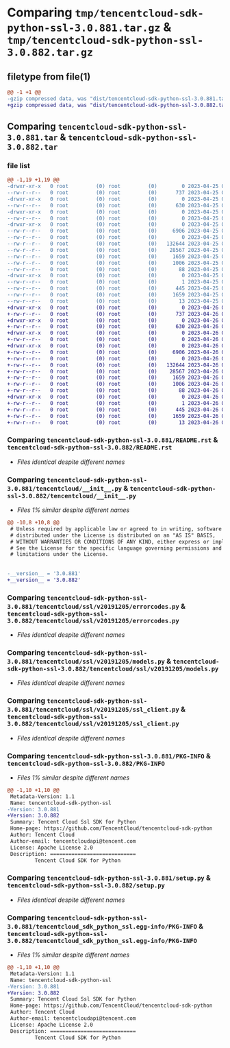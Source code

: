 # Comparing `tmp/tencentcloud-sdk-python-ssl-3.0.881.tar.gz` & `tmp/tencentcloud-sdk-python-ssl-3.0.882.tar.gz`

## filetype from file(1)

```diff
@@ -1 +1 @@
-gzip compressed data, was "dist/tencentcloud-sdk-python-ssl-3.0.881.tar", last modified: Tue Apr 25 00:51:36 2023, max compression
+gzip compressed data, was "dist/tencentcloud-sdk-python-ssl-3.0.882.tar", last modified: Wed Apr 26 03:45:35 2023, max compression
```

## Comparing `tencentcloud-sdk-python-ssl-3.0.881.tar` & `tencentcloud-sdk-python-ssl-3.0.882.tar`

### file list

```diff
@@ -1,19 +1,19 @@
-drwxr-xr-x   0 root         (0) root         (0)        0 2023-04-25 00:51:36.000000 tencentcloud-sdk-python-ssl-3.0.881/
--rw-r--r--   0 root         (0) root         (0)      737 2023-04-25 00:51:36.000000 tencentcloud-sdk-python-ssl-3.0.881/README.rst
-drwxr-xr-x   0 root         (0) root         (0)        0 2023-04-25 00:51:36.000000 tencentcloud-sdk-python-ssl-3.0.881/tencentcloud/
--rw-r--r--   0 root         (0) root         (0)      630 2023-04-25 00:51:36.000000 tencentcloud-sdk-python-ssl-3.0.881/tencentcloud/__init__.py
-drwxr-xr-x   0 root         (0) root         (0)        0 2023-04-25 00:51:36.000000 tencentcloud-sdk-python-ssl-3.0.881/tencentcloud/ssl/
--rw-r--r--   0 root         (0) root         (0)        0 2023-04-25 00:51:36.000000 tencentcloud-sdk-python-ssl-3.0.881/tencentcloud/ssl/__init__.py
-drwxr-xr-x   0 root         (0) root         (0)        0 2023-04-25 00:51:36.000000 tencentcloud-sdk-python-ssl-3.0.881/tencentcloud/ssl/v20191205/
--rw-r--r--   0 root         (0) root         (0)     6906 2023-04-25 00:51:36.000000 tencentcloud-sdk-python-ssl-3.0.881/tencentcloud/ssl/v20191205/errorcodes.py
--rw-r--r--   0 root         (0) root         (0)        0 2023-04-25 00:51:36.000000 tencentcloud-sdk-python-ssl-3.0.881/tencentcloud/ssl/v20191205/__init__.py
--rw-r--r--   0 root         (0) root         (0)   132644 2023-04-25 00:51:36.000000 tencentcloud-sdk-python-ssl-3.0.881/tencentcloud/ssl/v20191205/models.py
--rw-r--r--   0 root         (0) root         (0)    28567 2023-04-25 00:51:36.000000 tencentcloud-sdk-python-ssl-3.0.881/tencentcloud/ssl/v20191205/ssl_client.py
--rw-r--r--   0 root         (0) root         (0)     1659 2023-04-25 00:51:36.000000 tencentcloud-sdk-python-ssl-3.0.881/PKG-INFO
--rw-r--r--   0 root         (0) root         (0)     1006 2023-04-25 00:51:36.000000 tencentcloud-sdk-python-ssl-3.0.881/setup.py
--rw-r--r--   0 root         (0) root         (0)       88 2023-04-25 00:51:36.000000 tencentcloud-sdk-python-ssl-3.0.881/setup.cfg
-drwxr-xr-x   0 root         (0) root         (0)        0 2023-04-25 00:51:36.000000 tencentcloud-sdk-python-ssl-3.0.881/tencentcloud_sdk_python_ssl.egg-info/
--rw-r--r--   0 root         (0) root         (0)        1 2023-04-25 00:51:36.000000 tencentcloud-sdk-python-ssl-3.0.881/tencentcloud_sdk_python_ssl.egg-info/dependency_links.txt
--rw-r--r--   0 root         (0) root         (0)      445 2023-04-25 00:51:36.000000 tencentcloud-sdk-python-ssl-3.0.881/tencentcloud_sdk_python_ssl.egg-info/SOURCES.txt
--rw-r--r--   0 root         (0) root         (0)     1659 2023-04-25 00:51:36.000000 tencentcloud-sdk-python-ssl-3.0.881/tencentcloud_sdk_python_ssl.egg-info/PKG-INFO
--rw-r--r--   0 root         (0) root         (0)       13 2023-04-25 00:51:36.000000 tencentcloud-sdk-python-ssl-3.0.881/tencentcloud_sdk_python_ssl.egg-info/top_level.txt
+drwxr-xr-x   0 root         (0) root         (0)        0 2023-04-26 03:45:35.000000 tencentcloud-sdk-python-ssl-3.0.882/
+-rw-r--r--   0 root         (0) root         (0)      737 2023-04-26 03:45:35.000000 tencentcloud-sdk-python-ssl-3.0.882/README.rst
+drwxr-xr-x   0 root         (0) root         (0)        0 2023-04-26 03:45:35.000000 tencentcloud-sdk-python-ssl-3.0.882/tencentcloud/
+-rw-r--r--   0 root         (0) root         (0)      630 2023-04-26 03:45:35.000000 tencentcloud-sdk-python-ssl-3.0.882/tencentcloud/__init__.py
+drwxr-xr-x   0 root         (0) root         (0)        0 2023-04-26 03:45:35.000000 tencentcloud-sdk-python-ssl-3.0.882/tencentcloud/ssl/
+-rw-r--r--   0 root         (0) root         (0)        0 2023-04-26 03:45:35.000000 tencentcloud-sdk-python-ssl-3.0.882/tencentcloud/ssl/__init__.py
+drwxr-xr-x   0 root         (0) root         (0)        0 2023-04-26 03:45:35.000000 tencentcloud-sdk-python-ssl-3.0.882/tencentcloud/ssl/v20191205/
+-rw-r--r--   0 root         (0) root         (0)     6906 2023-04-26 03:45:35.000000 tencentcloud-sdk-python-ssl-3.0.882/tencentcloud/ssl/v20191205/errorcodes.py
+-rw-r--r--   0 root         (0) root         (0)        0 2023-04-26 03:45:35.000000 tencentcloud-sdk-python-ssl-3.0.882/tencentcloud/ssl/v20191205/__init__.py
+-rw-r--r--   0 root         (0) root         (0)   132644 2023-04-26 03:45:35.000000 tencentcloud-sdk-python-ssl-3.0.882/tencentcloud/ssl/v20191205/models.py
+-rw-r--r--   0 root         (0) root         (0)    28567 2023-04-26 03:45:35.000000 tencentcloud-sdk-python-ssl-3.0.882/tencentcloud/ssl/v20191205/ssl_client.py
+-rw-r--r--   0 root         (0) root         (0)     1659 2023-04-26 03:45:35.000000 tencentcloud-sdk-python-ssl-3.0.882/PKG-INFO
+-rw-r--r--   0 root         (0) root         (0)     1006 2023-04-26 03:45:35.000000 tencentcloud-sdk-python-ssl-3.0.882/setup.py
+-rw-r--r--   0 root         (0) root         (0)       88 2023-04-26 03:45:35.000000 tencentcloud-sdk-python-ssl-3.0.882/setup.cfg
+drwxr-xr-x   0 root         (0) root         (0)        0 2023-04-26 03:45:35.000000 tencentcloud-sdk-python-ssl-3.0.882/tencentcloud_sdk_python_ssl.egg-info/
+-rw-r--r--   0 root         (0) root         (0)        1 2023-04-26 03:45:35.000000 tencentcloud-sdk-python-ssl-3.0.882/tencentcloud_sdk_python_ssl.egg-info/dependency_links.txt
+-rw-r--r--   0 root         (0) root         (0)      445 2023-04-26 03:45:35.000000 tencentcloud-sdk-python-ssl-3.0.882/tencentcloud_sdk_python_ssl.egg-info/SOURCES.txt
+-rw-r--r--   0 root         (0) root         (0)     1659 2023-04-26 03:45:35.000000 tencentcloud-sdk-python-ssl-3.0.882/tencentcloud_sdk_python_ssl.egg-info/PKG-INFO
+-rw-r--r--   0 root         (0) root         (0)       13 2023-04-26 03:45:35.000000 tencentcloud-sdk-python-ssl-3.0.882/tencentcloud_sdk_python_ssl.egg-info/top_level.txt
```

### Comparing `tencentcloud-sdk-python-ssl-3.0.881/README.rst` & `tencentcloud-sdk-python-ssl-3.0.882/README.rst`

 * *Files identical despite different names*

### Comparing `tencentcloud-sdk-python-ssl-3.0.881/tencentcloud/__init__.py` & `tencentcloud-sdk-python-ssl-3.0.882/tencentcloud/__init__.py`

 * *Files 1% similar despite different names*

```diff
@@ -10,8 +10,8 @@
 # Unless required by applicable law or agreed to in writing, software
 # distributed under the License is distributed on an "AS IS" BASIS,
 # WITHOUT WARRANTIES OR CONDITIONS OF ANY KIND, either express or implied.
 # See the License for the specific language governing permissions and
 # limitations under the License.
 
 
-__version__ = '3.0.881'
+__version__ = '3.0.882'
```

### Comparing `tencentcloud-sdk-python-ssl-3.0.881/tencentcloud/ssl/v20191205/errorcodes.py` & `tencentcloud-sdk-python-ssl-3.0.882/tencentcloud/ssl/v20191205/errorcodes.py`

 * *Files identical despite different names*

### Comparing `tencentcloud-sdk-python-ssl-3.0.881/tencentcloud/ssl/v20191205/models.py` & `tencentcloud-sdk-python-ssl-3.0.882/tencentcloud/ssl/v20191205/models.py`

 * *Files identical despite different names*

### Comparing `tencentcloud-sdk-python-ssl-3.0.881/tencentcloud/ssl/v20191205/ssl_client.py` & `tencentcloud-sdk-python-ssl-3.0.882/tencentcloud/ssl/v20191205/ssl_client.py`

 * *Files identical despite different names*

### Comparing `tencentcloud-sdk-python-ssl-3.0.881/PKG-INFO` & `tencentcloud-sdk-python-ssl-3.0.882/PKG-INFO`

 * *Files 1% similar despite different names*

```diff
@@ -1,10 +1,10 @@
 Metadata-Version: 1.1
 Name: tencentcloud-sdk-python-ssl
-Version: 3.0.881
+Version: 3.0.882
 Summary: Tencent Cloud Ssl SDK for Python
 Home-page: https://github.com/TencentCloud/tencentcloud-sdk-python
 Author: Tencent Cloud
 Author-email: tencentcloudapi@tencent.com
 License: Apache License 2.0
 Description: ============================
         Tencent Cloud SDK for Python
```

### Comparing `tencentcloud-sdk-python-ssl-3.0.881/setup.py` & `tencentcloud-sdk-python-ssl-3.0.882/setup.py`

 * *Files identical despite different names*

### Comparing `tencentcloud-sdk-python-ssl-3.0.881/tencentcloud_sdk_python_ssl.egg-info/PKG-INFO` & `tencentcloud-sdk-python-ssl-3.0.882/tencentcloud_sdk_python_ssl.egg-info/PKG-INFO`

 * *Files 1% similar despite different names*

```diff
@@ -1,10 +1,10 @@
 Metadata-Version: 1.1
 Name: tencentcloud-sdk-python-ssl
-Version: 3.0.881
+Version: 3.0.882
 Summary: Tencent Cloud Ssl SDK for Python
 Home-page: https://github.com/TencentCloud/tencentcloud-sdk-python
 Author: Tencent Cloud
 Author-email: tencentcloudapi@tencent.com
 License: Apache License 2.0
 Description: ============================
         Tencent Cloud SDK for Python
```

